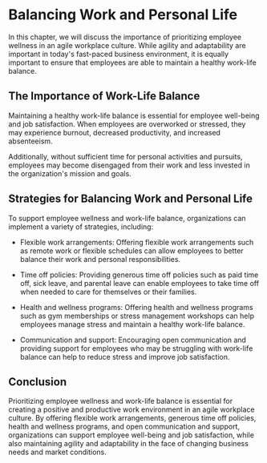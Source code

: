 # Balancing Work and Personal Life

In this chapter, we will discuss the importance of prioritizing employee wellness in an agile workplace culture. While agility and adaptability are important in today's fast-paced business environment, it is equally important to ensure that employees are able to maintain a healthy work-life balance.

The Importance of Work-Life Balance
-----------------------------------

Maintaining a healthy work-life balance is essential for employee well-being and job satisfaction. When employees are overworked or stressed, they may experience burnout, decreased productivity, and increased absenteeism.

Additionally, without sufficient time for personal activities and pursuits, employees may become disengaged from their work and less invested in the organization's mission and goals.

Strategies for Balancing Work and Personal Life
-----------------------------------------------

To support employee wellness and work-life balance, organizations can implement a variety of strategies, including:

* Flexible work arrangements: Offering flexible work arrangements such as remote work or flexible schedules can allow employees to better balance their work and personal responsibilities.

* Time off policies: Providing generous time off policies such as paid time off, sick leave, and parental leave can enable employees to take time off when needed to care for themselves or their families.

* Health and wellness programs: Offering health and wellness programs such as gym memberships or stress management workshops can help employees manage stress and maintain a healthy work-life balance.

* Communication and support: Encouraging open communication and providing support for employees who may be struggling with work-life balance can help to reduce stress and improve job satisfaction.

Conclusion
----------

Prioritizing employee wellness and work-life balance is essential for creating a positive and productive work environment in an agile workplace culture. By offering flexible work arrangements, generous time off policies, health and wellness programs, and open communication and support, organizations can support employee well-being and job satisfaction, while also maintaining agility and adaptability in the face of changing business needs and market conditions.
